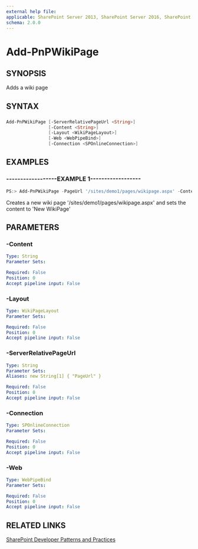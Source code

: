 ```yaml
---
external help file:
applicable: SharePoint Server 2013, SharePoint Server 2016, SharePoint Online
schema: 2.0.0
---
```

# Add-PnPWikiPage

## SYNOPSIS
Adds a wiki page

## SYNTAX 

### 
```powershell
Add-PnPWikiPage [-ServerRelativePageUrl <String>]
                [-Content <String>]
                [-Layout <WikiPageLayout>]
                [-Web <WebPipeBind>]
                [-Connection <SPOnlineConnection>]
```

## EXAMPLES

### ------------------EXAMPLE 1------------------
```powershell
PS:> Add-PnPWikiPage -PageUrl '/sites/demo1/pages/wikipage.aspx' -Content 'New WikiPage'
```

Creates a new wiki page '/sites/demo1/pages/wikipage.aspx' and sets the content to 'New WikiPage'

## PARAMETERS

### -Content


```yaml
Type: String
Parameter Sets: 

Required: False
Position: 0
Accept pipeline input: False
```

### -Layout


```yaml
Type: WikiPageLayout
Parameter Sets: 

Required: False
Position: 0
Accept pipeline input: False
```

### -ServerRelativePageUrl


```yaml
Type: String
Parameter Sets: 
Aliases: new String[1] { "PageUrl" }

Required: False
Position: 0
Accept pipeline input: False
```

### -Connection


```yaml
Type: SPOnlineConnection
Parameter Sets: 

Required: False
Position: 0
Accept pipeline input: False
```

### -Web


```yaml
Type: WebPipeBind
Parameter Sets: 

Required: False
Position: 0
Accept pipeline input: False
```

## RELATED LINKS

[SharePoint Developer Patterns and Practices](http://aka.ms/sppnp)